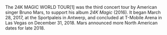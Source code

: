 The 24K MAGIC WORLD TOUR[1] was the third concert tour by American singer Bruno Mars, to support his album _24K Magic_ (2016). It began March 28, 2017, at the Sportpaleis in Antwerp, and concluded at T-Mobile Arena in Las Vegas on December 31, 2018. Mars announced more North American dates for late 2018.
